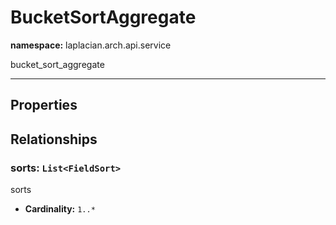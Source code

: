 # **BucketSortAggregate**
**namespace:** laplacian.arch.api.service

bucket_sort_aggregate



---

## Properties

## Relationships

### sorts: `List<FieldSort>`
sorts
- **Cardinality:** `1..*`